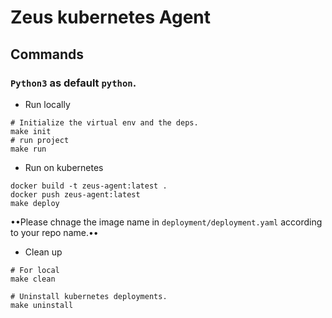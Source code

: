 # Zeus kubernetes Agent

## Commands

### `Python3` as default `python`.

- Run locally
```
# Initialize the virtual env and the deps.
make init
# run project
make run
```

- Run on kubernetes
```
docker build -t zeus-agent:latest .
docker push zeus-agent:latest
make deploy
```
••Please chnage the image name in `deployment/deployment.yaml` according to your repo name.••

- Clean up
```
# For local
make clean

# Uninstall kubernetes deployments.
make uninstall
```